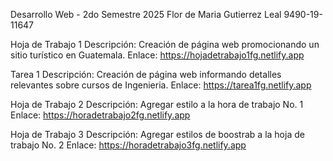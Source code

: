 Desarrollo Web - 2do Semestre 2025
Flor de Maria Gutierrez Leal
9490-19-11647

Hoja de Trabajo 1
Descripción: Creación de página web promocionando un sitio turístico en Guatemala.
Enlace: https://hojadetrabajo1fg.netlify.app

Tarea 1
Descripción: Creación de página web informando detalles relevantes sobre cursos de Ingenieria.
Enlace: https://tarea1fg.netlify.app

Hoja de Trabajo 2
Descripción: Agregar estilo a la hora de trabajo No. 1
Enlace: https://horadetrabajo2fg.netlify.app

Hoja de Trabajo 3
Descripción: Agregar estilos de boostrab a la hoja de trabajo No. 2
Enlace: https://horadetrabajo3fg.netlify.app
